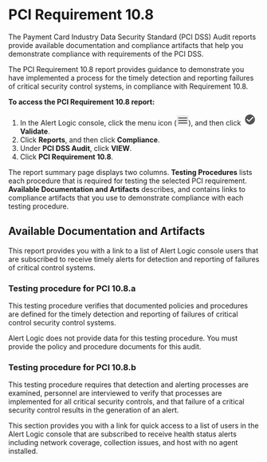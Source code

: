 # PCI Requirement 10.8

The Payment Card Industry Data Security Standard (PCI DSS) Audit reports provide available documentation and compliance artifacts that help you demonstrate compliance with requirements of the PCI DSS.

The PCI Requirement 10.8 report provides guidance to demonstrate you have implemented a process for the timely detection and reporting failures of critical security control systems, in compliance with Requirement 10.8.

**To access the PCI Requirement 10.8 report:**

1. In the Alert Logic console, click the menu icon (![](../../../Resources/Images/dashboard/menu-icon.png)), and then click ![](../../../Resources/Images/dashboard/validate-icon.png)**Validate**.
2. Click **Reports**, and then click  **Compliance**.
3. Under **PCI DSS Audit**, click **VIEW**.
4. Click **PCI Requirement 10.8**.

The report summary page displays two columns. **Testing Procedures** lists each procedure that is required  for testing the selected PCI requirement. **Available Documentation and Artifacts** describes, and contains links to compliance artifacts that you use to demonstrate compliance with each testing procedure.

## Available Documentation and Artifacts

This report provides you with a link to a list of Alert Logic console users that are subscribed to receive timely alerts for detection and reporting of failures of critical control systems.

### Testing procedure for PCI 10.8.a

This testing procedure verifies that documented policies and procedures are defined for the timely detection and reporting of failures of critical control security control systems.

Alert Logic does not provide data for this testing procedure. You must provide the policy and procedure documents for this audit.

### Testing procedure for PCI 10.8.b

This testing procedure requires that detection and alerting processes are examined, personnel are interviewed to verify that processes are implemented for all critical security controls, and that failure of a critical security control results in the generation of an alert.

This section provides you with a link for quick access to a list of users in the Alert Logic console that are subscribed to receive health status alerts including network coverage, collection issues, and host with no agent installed.
